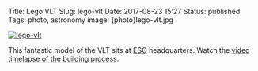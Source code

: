 Title: Lego VLT
Slug: lego-vlt
Date: 2017-08-23 15:27
Status: published
Tags: photo, astronomy
image: {photo}lego-vlt.jpg

[![lego-vlt]({photo}lego-vlt.jpg "lego-vlt")]({static}/pic/lego-vlt.jpg)

This fantastic model of the VLT sits at [ESO](http://www.eso.org) headquarters.
Watch the [video timelapse of the building process](https://www.youtube.com/watch?v=9IFVP5UHqf0).
